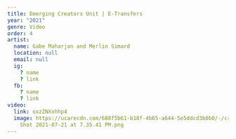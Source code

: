 ```yaml
---
title: Emerging Creators Unit | E-Transfers
year: "2021"
genre: Video
order: 4
artist:
  name: Gabe Maharjan and Merlin Simard
  location: null
  email: null
  ig:
    ? name
    ? link
  fb:
    ? name
    ? link
video:
  link: oxzZNXxhhp4
  image: https://ucarecdn.com/688f5b61-b18f-4b65-a644-5e5ddcd3b0b0/-/crop/684x513/156,0/-/preview/Screen
    Shot 2021-07-21 at 7.35.41 PM.png
---
```

